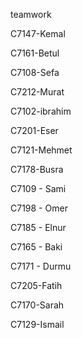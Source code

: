 teamwork

C7147-Kemal

C7161-Betul

C7108-Sefa

C7212-Murat

C7102-ibrahim

C7201-Eser

C7121-Mehmet

C7178-Busra

C7109 - Sami

C7198 - Omer

C7185 - Elnur

C7165 - Baki

C7171 - Durmu

C7205-Fatih

C7170-Sarah

C7129-Ismail

